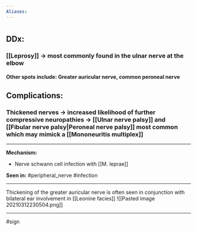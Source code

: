 ```yaml
---
Aliases:
---
```

# 
## DDx:
### [[Leprosy]] -> most commonly found in the ulnar nerve at the elbow
#### Other spots include: Greater auricular nerve, common peroneal nerve
## Complications:
### Thickened nerves -> increased likelihood of further compressive neuropathies -> [[Ulnar nerve palsy]] and [[Fibular nerve palsy|Peroneal nerve palsy]] most common which may mimick a [[Mononeuritis multiplex]]

---
**Mechanism:** 
- Nerve schwann cell infection with [[M. leprae]]


**Seen in:** #peripheral_nerve #infection 

---
Thickening of the greater auricular nerve is often seen in conjunction with bilateral ear involvement in [[Leonine facies]]
![[Pasted image 20210312230504.png]]



---
#sign 